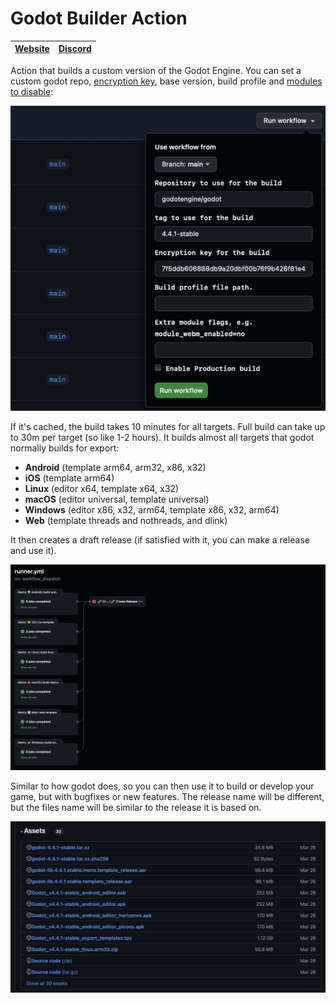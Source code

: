 # Godot Builder Action

|[Website](https://appsinacup.com)|[Discord](https://discord.gg/56dMud8HYn)|
|-|-|

Action that builds a custom version of the Godot Engine. You can set a custom godot repo, [encryption key](https://docs.godotengine.org/en/4.2/contributing/development/compiling/compiling_with_script_encryption_key.html), base version, build profile and [modules to disable](https://docs.godotengine.org/en/4.2/development/compiling/optimizing_for_size.html):

![inputs](docs/inputs.png)

If it's cached, the build takes 10 minutes for all targets. Full build can take up to 30m per target (so like 1-2 hours). It builds almost all targets that godot normally builds for export:
- **Android** (template arm64, arm32, x86, x32)
- **iOS** (template arm64)
- **Linux** (editor x64, template x64, x32)
- **macOS** (editor universal, template universal)
- **Windows** (editor x86, x32, arm64, template x86, x32, arm64)
- **Web** (template threads and nothreads, and dlink)

It then creates a draft release (if satisfied with it, you can make a release and use it).

![builds_example](docs/builds_example.png)

Similar to how godot does, so you can then use it to build or develop your game, but with bugfixes or new features. The release name will be different, but the files name will be similar to the release it is based on.

![release_example](docs/release_example.png)
